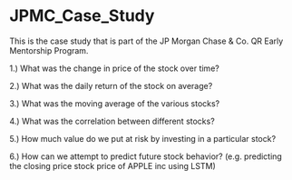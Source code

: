 # JPMC_Case_Study

This is the case study that is part of the JP Morgan Chase & Co. QR Early Mentorship Program. 


1.) What was the change in price of the stock over time?

2.) What was the daily return of the stock on average?

3.) What was the moving average of the various stocks?

4.) What was the correlation between different stocks?

5.) How much value do we put at risk by investing in a particular stock?

6.) How can we attempt to predict future stock behavior? (e.g. predicting the closing price stock price of APPLE inc using LSTM)
